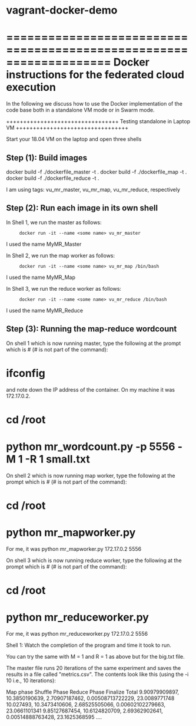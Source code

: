 # vagrant-docker-demo

===================================================================
                      Docker instructions for the federated cloud execution
===================================================================

In the following we discuss how to use the Docker implementation of
the code base both in a standalone VM mode or in Swarm mode.

+++++++++++++++++++++++++++++++++
Testing standalone in Laptop VM
+++++++++++++++++++++++++++++++++

Start your 18.04 VM on the laptop and open three shells

Step (1): Build images
-------------------------------
docker build -f ./dockerfile_master -t <some tag for master> .
docker build -f ./dockerfile_map -t <some tag for map> .
docker build -f ./dockerfile_reduce -t <some tag for reduce> .

I am using tags: vu_mr_master, vu_mr_map, vu_mr_reduce, respectively

Step (2): Run each image in its own shell
-------------------------------------------------------
In Shell 1, we run the master as follows:

         docker run -it --name <some name> vu_mr_master 

I used the name MyMR_Master

In Shell 2, we run the map worker as follows:

         docker run -it --name <some name> vu_mr_map /bin/bash

I used the name MyMR_Map

In Shell 3, we run the reduce worker as follows:

         docker run -it --name <some name> vu_mr_reduce /bin/bash

I used the name MyMR_Reduce

Step (3): Running the map-reduce wordcount
-------------------------------------------------------------

On shell 1 which is now running master, type the following at the prompt
which is # (# is not part of the command):

# ifconfig

and note down the IP address of the container. On my machine it was
172.17.0.2. 

# cd /root
# python mr_wordcount.py -p 5556 -M 1 -R 1 small.txt

On shell 2 which is now running map worker, type the following at the prompt
which is # (# is not part of the command):

# cd /root
# python mr_mapworker.py <master IP addr> <master port>

For me, it was python mr_mapworker.py 172.17.0.2 5556

On shell 3 which is now running reduce worker, type the following at
the prompt which is # (# is not part of the command):

# cd /root
# python mr_reduceworker.py <master IP addr> <master port>

For me, it was python mr_reduceworker.py 172.17.0.2 5556

Shell 1: Watch the completion of the program and time it took to run.

You can try the same with M = 1 and R = 1 as above but for the big.txt
file.

The master file runs 20 iterations of the same experiment and saves
the results in a file called "metrics.csv". The contents look like
this (using the -i 10 i.e., 10 iterations):

Map phase       Shuffle Phase   Reduce Phase    Finalize        Total
9.90979909897, 10.3850190639, 2.70907187462, 0.00508713722229, 23.0089771748
10.027493, 10.3473410606, 2.68525505066, 0.00602102279663, 23.0661101341
9.85127687454, 10.6124820709, 2.69362902641, 0.00514888763428, 23.1625368595
....
